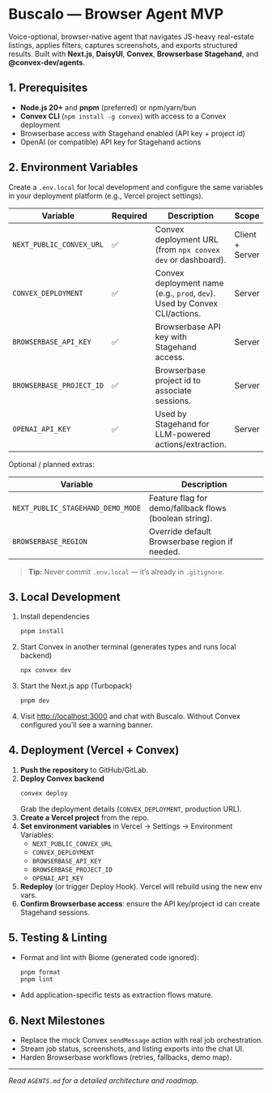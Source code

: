 # Buscalo — Browser Agent MVP

Voice-optional, browser-native agent that navigates JS-heavy real-estate listings, applies filters, captures screenshots, and exports structured results. Built with **Next.js**, **DaisyUI**, **Convex**, **Browserbase Stagehand**, and **@convex-dev/agents**.

## 1. Prerequisites

- **Node.js 20+** and **pnpm** (preferred) or npm/yarn/bun
- **Convex CLI** (`npm install -g convex`) with access to a Convex deployment
- Browserbase access with Stagehand enabled (API key + project id)
- OpenAI (or compatible) API key for Stagehand actions

## 2. Environment Variables

Create a `.env.local` for local development and configure the same variables in your deployment platform (e.g., Vercel project settings).

| Variable | Required | Description | Scope |
| --- | --- | --- | --- |
| `NEXT_PUBLIC_CONVEX_URL` | ✅ | Convex deployment URL (from `npx convex dev` or dashboard). | Client + Server |
| `CONVEX_DEPLOYMENT` | ✅ | Convex deployment name (e.g., `prod`, `dev`). Used by Convex CLI/actions. | Server |
| `BROWSERBASE_API_KEY` | ✅ | Browserbase API key with Stagehand access. | Server |
| `BROWSERBASE_PROJECT_ID` | ✅ | Browserbase project id to associate sessions. | Server |
| `OPENAI_API_KEY` | ✅ | Used by Stagehand for LLM-powered actions/extraction. | Server |

Optional / planned extras:

| Variable | Description |
| --- | --- |
| `NEXT_PUBLIC_STAGEHAND_DEMO_MODE` | Feature flag for demo/fallback flows (boolean string). |
| `BROWSERBASE_REGION` | Override default Browserbase region if needed. |

> **Tip:** Never commit `.env.local` — it’s already in `.gitignore`.

## 3. Local Development

1. Install dependencies
   ```bash
   pnpm install
   ```
2. Start Convex in another terminal (generates types and runs local backend)
   ```bash
   npx convex dev
   ```
3. Start the Next.js app (Turbopack)
   ```bash
   pnpm dev
   ```
4. Visit [http://localhost:3000](http://localhost:3000) and chat with Buscalo. Without Convex configured you’ll see a warning banner.

## 4. Deployment (Vercel + Convex)

1. **Push the repository** to GitHub/GitLab.
2. **Deploy Convex backend**
   ```bash
   convex deploy
   ```
   Grab the deployment details (`CONVEX_DEPLOYMENT`, production URL).
3. **Create a Vercel project** from the repo.
4. **Set environment variables** in Vercel → Settings → Environment Variables:
   - `NEXT_PUBLIC_CONVEX_URL`
   - `CONVEX_DEPLOYMENT`
   - `BROWSERBASE_API_KEY`
   - `BROWSERBASE_PROJECT_ID`
   - `OPENAI_API_KEY`
5. **Redeploy** (or trigger Deploy Hook). Vercel will rebuild using the new env vars.
6. **Confirm Browserbase access**: ensure the API key/project id can create Stagehand sessions.

## 5. Testing & Linting

- Format and lint with Biome (generated code ignored):
  ```bash
  pnpm format
  pnpm lint
  ```
- Add application-specific tests as extraction flows mature.

## 6. Next Milestones

- Replace the mock Convex `sendMessage` action with real job orchestration.
- Stream job status, screenshots, and listing exports into the chat UI.
- Harden Browserbase workflows (retries, fallbacks, demo map).

---

_Read `AGENTS.md` for a detailed architecture and roadmap._
